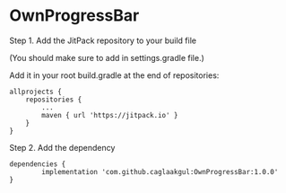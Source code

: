 # OwnProgressBar

Step 1. Add the JitPack repository to your build file 

(You should make sure to add in settings.gradle file.)

Add it in your root build.gradle at the end of repositories:

	allprojects {
		repositories {
			...
			maven { url 'https://jitpack.io' }
		}
	}
  
  
  Step 2. Add the dependency

	dependencies {
	        implementation 'com.github.caglaakgul:OwnProgressBar:1.0.0'
	}
